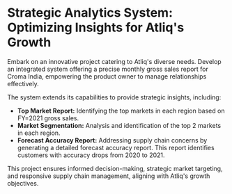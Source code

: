 # Strategic Analytics System: Optimizing Insights for Atliq's Growth

Embark on an innovative project catering to Atliq's diverse needs. Develop an integrated system offering a precise monthly gross sales report for Croma India, empowering the product owner to manage relationships effectively.

The system extends its capabilities to provide strategic insights, including:

- **Top Market Report:** Identifying the top markets in each region based on FY=2021 gross sales.
- **Market Segmentation:** Analysis and identification of the top 2 markets in each region.
- **Forecast Accuracy Report:** Addressing supply chain concerns by generating a detailed forecast accuracy report. This report identifies customers with accuracy drops from 2020 to 2021.

This project ensures informed decision-making, strategic market targeting, and responsive supply chain management, aligning with Atliq's growth objectives.

